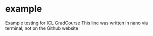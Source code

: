 # example
Example testing for ICL GradCourse
This line was written in nano via terminal, not on the Github website
